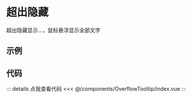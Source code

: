 <script setup lang="ts">
    import Example from './components/example.vue'
</script>

# 超出隐藏

超出隐藏显示...，鼠标悬浮显示全部文字

## 示例

<!-- 示例代码 -->
<Example />

## 代码

::: details 点我查看代码
<<< @/components/OverflowTooltip/index.vue
:::
